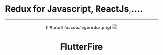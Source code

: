 # Redux for Javascript, ReactJs,....



---
<p align="center">
  ![Photo](./assets/logoredux.png)
  <a href="https://firebase.flutter.dev">
    <img width="250px" src="website/static/img/flutterfire_300x.png"><br/>
  </a>
  <h1 align="center">FlutterFire</h1>
</p>
